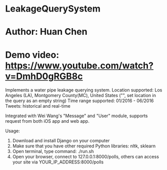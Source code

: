 # LeakageQuerySystem
# Author: Huan Chen

# Demo video: https://www.youtube.com/watch?v=DmhD0gRGB8c

Implements a water pipe leakage querying system.
Location supported: Los Angeles (LA), Montgomery County(MC), United States ("", set location in the query as an empty string)
Time range supported: 01/2016 - 06/2016
Tweets: historical and real-time

Integrated with Wei Wang's "Message" and "User" module, supports request from both iOS app and web app.

Usage:
1. Download and install Django on your computer
2. Make sure that you have other required Python libraries: nltk, sklearn
3. Open terminal, type command: ./run.sh
4. Open your browser, connect to 127.0.0.1:8000/polls, others can access your site via YOUR_IP_ADDRESS:8000/polls
